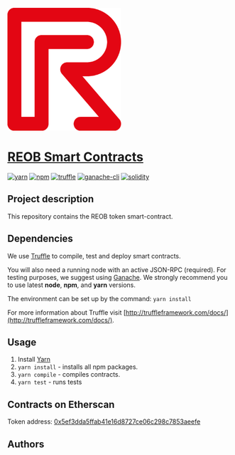 <a href="https://www.reob.co.kr/"><img hight="256" width="256" alt="current" src="https://github.com/REOBTEAM/reob_erc20/blob/main/asset/reob.png?raw=true">

# REOB Smart Contracts

[![yarn](https://img.shields.io/badge/yarn-v1.6.0-yellow.svg)](https://yarnpkg.com/lang/en/docs/install/)
[![npm](https://img.shields.io/npm/v/npm.svg)](https://github.com/nodejs/node)
[![truffle](https://img.shields.io/badge/truffle-docs-orange.svg)](http://truffleframework.com/docs/)
[![ganache-cli](https://img.shields.io/badge/ganache-cli-yellowgreen.svg)](http://truffleframework.com/ganache/)
[![solidity](https://img.shields.io/badge/solidity-docs-red.svg)](https://solidity.readthedocs.io/en/develop/)

## Project description

This repository contains the REOB token smart-contract.

## Dependencies
We use [Truffle](http://truffleframework.com/) to compile, test and deploy smart contracts.

You will also need a running node with an active JSON-RPC (required). For testing purposes, we suggest using [Ganache](http://truffleframework.com/ganache).
We strongly recommend you to use latest **node**, **npm**, and **yarn** versions.<br />

The environment can be set up by the command:
`yarn install`

For more information about Truffle visit [http://truffleframework.com/docs/](http://truffleframework.com/docs/).

## Usage
1. Install [Yarn](https://yarnpkg.com/lang/en/docs/install/)
2. `yarn install` - installs all npm packages.
3. `yarn compile` - compiles contracts.
5. `yarn test` - runs tests

## Contracts on Etherscan
Token address:
 [0x5ef3dda5ffab41e16d8727ce06c298c7853aeefe](https://etherscan.io/token/0x5ef3dda5ffab41e16d8727ce06c298c7853aeefe)

## Authors
